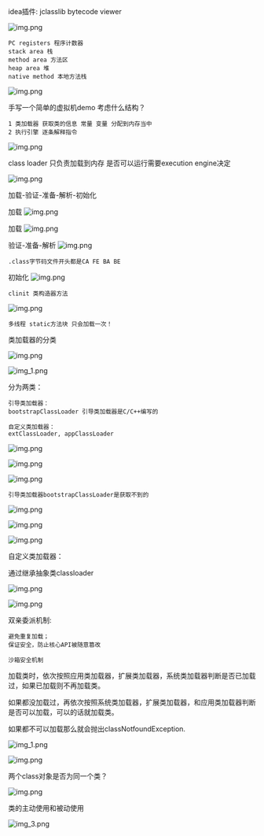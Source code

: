 idea插件: jclasslib bytecode viewer

![img.png](img/img21.png)

    PC registers 程序计数器
    stack area 栈
    method area 方法区
    heap area 堆
    native method 本地方法栈
    
![img.png](img/img22.png)

手写一个简单的虚拟机demo 考虑什么结构？

    1 类加载器 获取类的信息 常量 变量 分配到内存当中
    2 执行引擎 逐条解释指令

![img.png](img/img23.png)

class loader 只负责加载到内存 是否可以运行需要execution engine决定

![img.png](img/img24.png)

加载-验证-准备-解析-初始化

加载
![img.png](img/img25.png)

加载
![img.png](img/img26.png)

验证-准备-解析
![img.png](img/img27.png)

    .class字节码文件开头都是CA FE BA BE

初始化
![img.png](img/img28.png)

    clinit 类构造器方法

![img.png](img/img29.png)

    多线程 static方法块 只会加载一次！


类加载器的分类

![img.png](img/img30.png)

![img_1.png](img/img_31.png)

分为两类：

    引导类加载器：
    bootstrapClassLoader 引导类加载器是C/C++编写的

    自定义类加载器：
    extClassLoader, appClassLoader

![img.png](img/img32.png)

![img.png](img/img33.png)

![img.png](img/img34.png)

    引导类加载器bootstrapClassLoader是获取不到的

![img.png](img/img35.png)

![img.png](img/img36.png)

![img.png](img/img37.png)

自定义类加载器：

通过继承抽象类classloader

![img.png](img/img38.png)

![img.png](img/img39.png)


双亲委派机制:
    
    避免重复加载；
    保证安全，防止核心API被随意篡改

    沙箱安全机制

加载类时，依次按照应用类加载器，扩展类加载器，系统类加载器判断是否已加载过，如果已加载则不再加载类。

如果都没加载过，再依次按照系统类加载器，扩展类加载器，和应用类加载器判断是否可以加载，可以的话就加载类。

如果都不可以加载那么就会抛出classNotfoundException.

![img_1.png](img/img_45.png)


![img.png](img/img40.png)


两个class对象是否为同一个类？

![img.png](img/img41.png)

类的主动使用和被动使用

![img_3.png](img/img_43.png)


